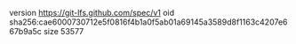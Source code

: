 version https://git-lfs.github.com/spec/v1
oid sha256:cae6000730712e5f0816f4b1a0f5ab01a69145a3589d8f1163c4207e667b9a5c
size 53577
